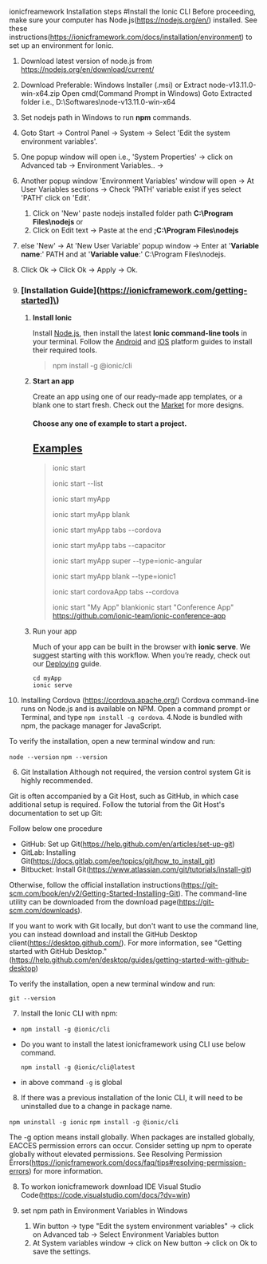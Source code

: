 ionicfreamework Installation steps
#Install the Ionic CLI
Before proceeding, make sure your computer has Node.js(https://nodejs.org/en/) installed. See these instructions(https://ionicframework.com/docs/installation/environment) to set up an environment for Ionic.
1. Download latest version of node.js from https://nodejs.org/en/download/current/

2. Download 
	Preferable: Windows Installer (.msi) 
		or Extract node-v13.11.0-win-x64.zip
			Open cmd(Command Prompt in Windows)
			Goto Extracted folder i.e., D:\Softwares\node-v13.11.0-win-x64
	
3. Set nodejs path in Windows to run **npm** commands.

  1. Goto Start -> Control Panel -> System -> Select 'Edit the system environment variables'.
  2. One popup window will open i.e., 'System Properties' -> click on Advanced tab -> Environment Variables.. -> 
  3. Another popup window 'Environment Variables' window will open -> At User Variables sections -> Check 'PATH' variable exist if yes select 'PATH' click on 'Edit'.
     1. Click on 'New' paste nodejs installed folder path **C:\Program Files\nodejs** or
     2. Click on Edit text -> Paste at the end **;C:\Program Files\nodejs**
  4. else 'New' -> At 'New User Variable' popup window -> Enter at '**Variable name**:' PATH and at '**Variable value**:' C:\Program Files\nodejs.
  5. Click Ok -> Click Ok -> Apply -> Ok.

4. ### [Installation Guide](https://ionicframework.com/getting-started]\)

   1. **Install Ionic**

      Install [Node.js](https://nodejs.org/en/), then install the latest **Ionic command-line tools** in your terminal. Follow the [Android](https://ionicframework.com/docs/developing/android) and [iOS](https://ionicframework.com/docs/developing/ios) platform guides to install their required tools.

      > npm install -g @ionic/cli

   2. **Start an app**

      Create an app using one of our ready-made app templates, or a blank one to start fresh. Check out the [Market](https://market.ionicframework.com) for more designs.

      #### Choose any one of example to start a project.

      ## [Examples](https://ionicframework.com/docs/cli/commands/start#examples)

      > ionic start
      >
      > ionic start --list
      >
      > ionic start myApp
      >
      > ionic start myApp blank
      >
      > ionic start myApp tabs --cordova
      >
      > ionic start myApp tabs --capacitor
      >
      > ionic start myApp super --type=ionic-angular
      >
      > ionic start myApp blank --type=ionic1
      >
      > ionic start cordovaApp tabs --cordova
      >
      > ionic start "My App" blankionic start "Conference App" https://github.com/ionic-team/ionic-conference-app

   3. Run your app

      Much of your app can be built in the browser with **ionic serve**. We suggest starting with this workflow. When you’re ready, check out our [Deploying](https://ionicframework.com/docs/deployment/app-store) guide.

      ```
      cd myApp
      ionic serve
      ```

5. Installing Cordova (https://cordova.apache.org/)
  Cordova command-line runs on Node.js and is available on NPM. Open a command prompt or Terminal, and type `npm install -g cordova`.
  4.Node is bundled with npm, the package manager for JavaScript.

  To verify the installation, open a new terminal window and run:

  `node --version`
  `npm --version`

6. Git Installation
  Although not required, the version control system Git is highly recommended.

  Git is often accompanied by a Git Host, such as GitHub, in which case additional setup is required. Follow the tutorial from the Git Host's documentation to set up Git:

  Follow below one procedure

  - GitHub: Set up Git(https://help.github.com/en/articles/set-up-git)
  - GitLab: Installing Git(https://docs.gitlab.com/ee/topics/git/how_to_install_git)
  - Bitbucket: Install Git(https://www.atlassian.com/git/tutorials/install-git)

  Otherwise, follow the official installation instructions(https://git-scm.com/book/en/v2/Getting-Started-Installing-Git). The command-line utility can be downloaded from the download page(https://git-scm.com/downloads).

  If you want to work with Git locally, but don't want to use the command line, you can instead download and install the GitHub Desktop client(https://desktop.github.com/). For more information, see "Getting started with GitHub Desktop."(https://help.github.com/en/desktop/guides/getting-started-with-github-desktop)

  To verify the installation, open a new terminal window and run:

  `git --version`

7. Install the Ionic CLI with npm:

  * `npm install -g @ionic/cli`

  * Do you want to install the latest ionicframework using CLI use below command.

    `npm install -g @ionic/cli@latest`

  * in above command `-g` is global

8. If there was a previous installation of the Ionic CLI, it will need to be uninstalled due to a change in package name.

  `npm uninstall -g ionic`
  `npm install -g @ionic/cli`


The -g option means install globally. When packages are installed globally, EACCES permission errors can occur. Consider setting up npm to operate globally without elevated permissions. See Resolving Permission Errors(https://ionicframework.com/docs/faq/tips#resolving-permission-errors) for more information.

8. To workon ionicframework download IDE Visual Studio Code(https://code.visualstudio.com/docs/?dv=win)

9. set npm path in Environment Variables in Windows
	1. Win button -> type "Edit the system environment variables" -> click on Advanced tab -> Select Environment Variables button
	2. At System variables window -> click on New button -> click on Ok to save the settings.
	

